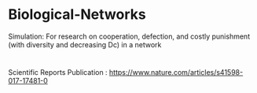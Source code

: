 # Biological-Networks
Simulation: For research on cooperation, defection, and costly punishment (with diversity and decreasing Dc) in a network
#
#
Scientific Reports Publication : https://www.nature.com/articles/s41598-017-17481-0

